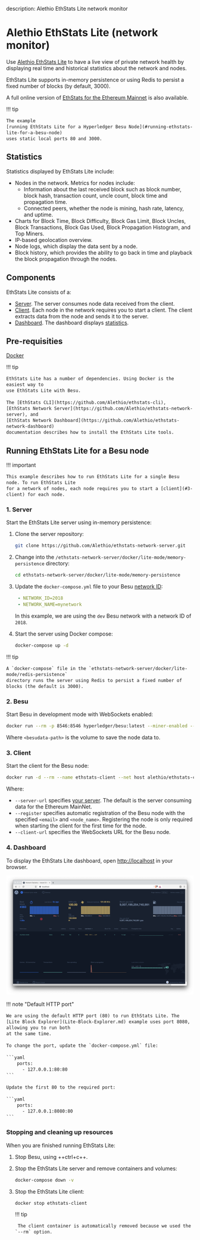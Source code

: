description: Alethio EthStats Lite network monitor
<!--- END of page meta data -->

# Alethio EthStats Lite (network monitor)

Use [Alethio EthStats Lite] to have a live view of private network health by displaying real time
and historical statistics about the network and nodes.

EthStats Lite supports in-memory persistence or using Redis to persist a fixed number of blocks (by
default, 3000).

A full online version of [EthStats for the Ethereum Mainnet](https://ethstats.io/) is also
available.

!!! tip

    The example
    [running EthStats Lite for a Hyperledger Besu Node](#running-ethstats-lite-for-a-besu-node)
    uses static local ports 80 and 3000.

## Statistics

Statistics displayed by EthStats Lite include:

* Nodes in the network. Metrics for nodes include:
    - Information about the last received block such as block number, block hash, transaction
      count, uncle count, block time and propagation time.
    - Connected peers, whether the node is mining, hash rate, latency, and uptime.
* Charts for Block Time, Block Difficulty, Block Gas Limit, Block Uncles, Block Transactions,
  Block Gas Used, Block Propagation Histogram, and Top Miners.
* IP-based geolocation overview.
* Node logs, which display the data sent by a node.
* Block history, which provides the ability to go back in time and playback the block propagation
  through the nodes.

## Components

EthStats Lite consists of a:

* [Server](https://github.com/Alethio/ethstats-network-server). The server consumes node data
  received from the client.
* [Client](https://github.com/Alethio/ethstats-cli). Each node in the network requires you to start
  a client. The client extracts data from the node and sends it to the server.
* [Dashboard](https://github.com/Alethio/ethstats-network-dashboard). The dashboard displays
  [statistics](#statistics).

## Pre-requisities

[Docker](https://docs.docker.com/install/)

!!! tip

    EthStats Lite has a number of dependencies. Using Docker is the easiest way to
    use EthStats Lite with Besu.
    
    The [EthStats CLI](https://github.com/Alethio/ethstats-cli),
    [EthStats Network Server](https://github.com/Alethio/ethstats-network-server), and
    [EthStats Network Dashboard](https://github.com/Alethio/ethstats-network-dashboard)
    documentation describes how to install the EthStats Lite tools.

## Running EthStats Lite for a Besu node

!!! important

    This example describes how to run EthStats Lite for a single Besu node. To run EthStats Lite
    for a network of nodes, each node requires you to start a [client](#3-client) for each node.

### 1. Server

Start the EthStats Lite server using in-memory persistence:

1. Clone the server repository:

    ```bash
    git clone https://github.com/Alethio/ethstats-network-server.git
    ```

1. Change into the `/ethstats-network-server/docker/lite-mode/memory-persistence` directory:

    ```bash
    cd ethstats-network-server/docker/lite-mode/memory-persistence
    ```

1. Update the `docker-compose.yml` file to your Besu
   [network ID](../../Concepts/NetworkID-And-ChainID.md):

    ```yaml
     - NETWORK_ID=2018
     - NETWORK_NAME=mynetwork
    ```

    In this example, we are using the `dev` Besu network with a network ID of `2018`.

1. Start the server using Docker compose:

    ```bash
    docker-compose up -d
    ```

!!! tip

    A `docker-compose` file in the `ethstats-network-server/docker/lite-mode/redis-persistence`
    directory runs the server using Redis to persist a fixed number of blocks (the default is 3000).

### 2. Besu

Start Besu in development mode with WebSockets enabled:

```bash
docker run --rm -p 8546:8546 hyperledger/besu:latest --miner-enabled --miner-coinbase fe3b557e8fb62b89f4916b721be55ceb828dbd73 --rpc-http-cors-origins="all" --rpc-ws-enabled --network=dev
```

Where `<besudata-path>` is the volume to save the node data to.

### 3. Client

Start the client for the Besu node:

```bash
docker run -d --rm --name ethstats-client --net host alethio/ethstats-cli --register --account-email <email> --node-name <node_name> --server-url http://localhost:3000 --client-url ws://127.0.0.1:8546
```

Where:

* `--server-url` specifies [your server](#1-server). The default is the server consuming data for
  the Ethereum MainNet.
* `--register` specifies automatic registration of the Besu node with the specified `<email>` and
  `<node_name>`. Registering the node is only required when starting the client for the first time
  for the node.
* `--client-url` specifies the WebSockets URL for the Besu node.

### 4. Dashboard

To display the EthStats Lite dashboard, open [http://localhost](http://localhost) in your browser.

![Alethio EthStats Lite Dashboard](../../images/ethstats.png)

!!! note "Default HTTP port"

    We are using the default HTTP port (80) to run EthStats Lite. The
    [Lite Block Explorer](Lite-Block-Explorer.md) example uses port 8080, allowing you to run both
    at the same time.

    To change the port, update the `docker-compose.yml` file:

    ```yaml
        ports:
          - 127.0.0.1:80:80
    ```

    Update the first 80 to the required port:

    ```yaml
        ports:
          - 127.0.0.1:8080:80
    ```

### Stopping and cleaning up resources

When you are finished running EthStats Lite:

1. Stop Besu, using ++ctrl+c++.

1. Stop the EthStats Lite server and remove containers and volumes:

    ```bash
    docker-compose down -v
    ```

1. Stop the EthStats Lite client:

    ```bash
    docker stop ethstats-client
    ```

    !!! tip

        The client container is automatically removed because we used the `--rm` option.

<!-- Links -->
[Alethio EthStats Lite]: https://github.com/Alethio?utf8=%E2%9C%93&q=ethstats&type=&language=javascript
